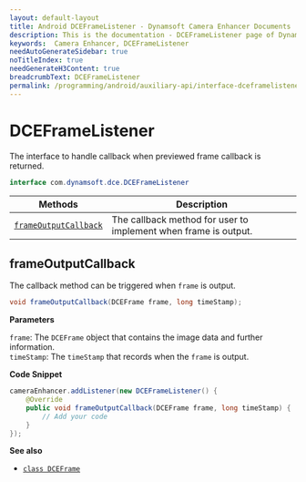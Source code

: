 ```yaml
---
layout: default-layout
title: Android DCEFrameListener - Dynamsoft Camera Enhancer Documents
description: This is the documentation - DCEFrameListener page of Dynamsoft Camera Enhancer.
keywords:  Camera Enhancer, DCEFrameListener
needAutoGenerateSidebar: true
noTitleIndex: true
needGenerateH3Content: true
breadcrumbText: DCEFrameListener
permalink: /programming/android/auxiliary-api/interface-dceframelistener-v2.3.12.html
---
```


# DCEFrameListener

The interface to handle callback when previewed frame callback is returned.

```java
interface com.dynamsoft.dce.DCEFrameListener
```

| Methods | Description |
| --------- | ----------- |
| [`frameOutputCallback`](#frameoutputcallback) | The callback method for user to implement when frame is output. |

## frameOutputCallback

The callback method can be triggered when `frame` is output.

```java
void frameOutputCallback(DCEFrame frame, long timeStamp);
```

**Parameters**

`frame`: The `DCEFrame` object that contains the image data and further information.  
`timeStamp`: The `timeStamp` that records when the `frame` is output.

**Code Snippet**

```java
cameraEnhancer.addListener(new DCEFrameListener() {
    @Override
    public void frameOutputCallback(DCEFrame frame, long timeStamp) {
        // Add your code
    }
});
```

**See also**

- [`class DCEFrame`](dceframe.html)
